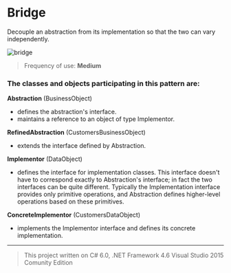 # Bridge

Decouple an abstraction from its implementation so that the two can vary independently.

![bridge](https://cloud.githubusercontent.com/assets/24522089/24169915/77a934ac-0e98-11e7-9902-d423f3a2a71f.png)

> Frequency of use: **Medium**

### The classes and objects participating in this pattern are:

**Abstraction**   (BusinessObject)
* defines the abstraction's interface.
* maintains a reference to an object of type Implementor.

**RefinedAbstraction**   (CustomersBusinessObject)
* extends the interface defined by Abstraction.

**Implementor**   (DataObject)
* defines the interface for implementation classes. This interface doesn't have to correspond exactly to Abstraction's interface; in fact the two interfaces can be quite different. Typically the Implementation interface provides only primitive operations, and Abstraction defines higher-level operations based on these primitives.

**ConcreteImplementor**   (CustomersDataObject)
* implements the Implementor interface and defines its concrete implementation.

-------------------------------------------------------------------------------------------------
> This project written on C# 6.0, .NET Framework 4.6 Visual Studio 2015 Comunity Edition

